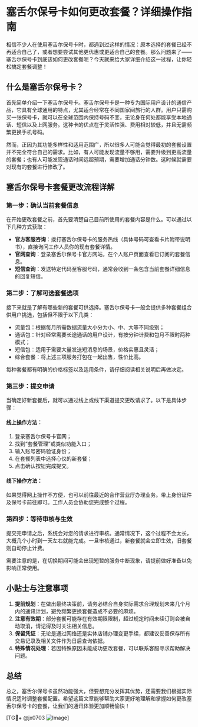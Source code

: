 # 塞舌尔保号卡如何更改套餐？详细操作指南

相信不少人在使用塞舌尔保号卡时，都遇到过这样的情况：原本选择的套餐已经不再适合自己了，或者想要尝试其他更优惠或更适合自己的套餐。那么问题来了——塞舌尔保号卡到底该如何更改套餐呢？今天就来给大家详细介绍这一过程，让你轻松搞定套餐调整！

## 什么是塞舌尔保号卡？

首先简单介绍一下塞舌尔保号卡。塞舌尔保号卡是一种专为国际用户设计的通信产品，它具有全球通用的特点，尤其适合经常在不同国家间旅行的人群。用户只需购买一张保号卡，就可以在全球范围内保持号码不变，无论身在何处都能享受本地通话、短信以及上网服务。这种卡的优点在于灵活性强、费用相对较低，并且无需频繁更换手机号码。

然而，正因为其功能多样性和适用范围广，所以很多人可能会觉得最初的套餐设置并不完全符合自己的需求。比如，有人可能发现流量不够用，需要升级到更高流量的套餐；也有人可能发现通话时间远超预期，需要增加通话分钟数。这时候就需要对现有的套餐进行修改了。

## 塞舌尔保号卡套餐更改流程详解

### 第一步：确认当前套餐信息
在开始更改套餐之前，首先要清楚自己目前所使用的套餐内容是什么。可以通过以下几种方式获取：
- **官方客服咨询**：拨打塞舌尔保号卡的服务热线（具体号码可查看卡片附带说明书），直接询问工作人员你的现有套餐详情。
- **官网查询**：登录塞舌尔保号卡官方网站，在个人账户页面查看已订阅的套餐信息。
- **短信查询**：发送特定代码至客服号码，通常会收到一条包含当前套餐详细信息的回复短信。

### 第二步：了解可选套餐选项
接下来就是了解有哪些新的套餐可供选择。塞舌尔保号卡一般会提供多种套餐组合供用户挑选，包括但不限于以下几类：
- 流量包：根据每月所需数据流量大小分为小、中、大等不同级别；
- 通话包：针对经常需要长途通话的用户设计，有按分钟计费和包月不限时两种模式；
- 短信包：适用于需要大量发送短消息的场景，价格实惠且灵活；
- 综合套餐：将上述三项服务打包在一起出售，性价比高。

每种套餐都有明确的价格标签以及适用条件，请仔细阅读相关说明后再做决定。

### 第三步：提交申请
当确定好新套餐后，就可以通过线上或线下渠道提交更改请求了。以下是具体步骤：

#### 线上操作方法：
1. 登录塞舌尔保号卡官网；
2. 找到“套餐管理”或类似功能入口；
3. 输入账号密码验证身份；
4. 在套餐列表中选择心仪的新套餐；
5. 点击确认按钮完成提交。

#### 线下操作方法：
如果觉得网上操作不方便，也可以前往最近的合作营业厅办理业务。带上身份证件及保号卡前往即可。工作人员会协助您完成整个过程。

### 第四步：等待审核与生效
提交完申请之后，系统会对您的请求进行审核。通常情况下，这个过程不会太长，大概几个小时到一天左右就能完成。一旦审核通过，新套餐就会立即生效，旧套餐则自动停止计费。

需要注意的是，在切换期间可能会出现短暂的服务中断现象，请提前做好准备以免影响正常使用。

## 小贴士与注意事项

1. **提前规划**：在做出最终决策前，请务必结合自身实际需求合理规划未来几个月内的通讯计划，避免频繁更换套餐造成不必要的麻烦。
2. **注意有效期**：部分套餐可能存在有效期限限制，超过规定时间未续订则会被自动取消，请记得及时关注相关信息。
3. **保留凭证**：无论是通过网络还是实体店铺办理变更手续，都建议妥善保存所有交易记录及相关文件作为日后查询依据。
4. **特殊情况处理**：若因特殊原因未能成功更改套餐，可以联系客服寻求帮助解决问题。

## 总结

总之，塞舌尔保号卡虽然功能强大，但要想充分发挥其优势，还需要我们根据实际情况适时调整套餐配置。希望这篇文章能够帮助大家更好地理解和掌握如何更改塞舌尔保号卡的套餐，让我们的通讯体验更加顺畅愉快！

[TG💪+ @jx0703 ![Image](https://github.com/user-attachments/assets/dbca1d08-cadb-493c-b0ec-ad6f7a83f270)]
